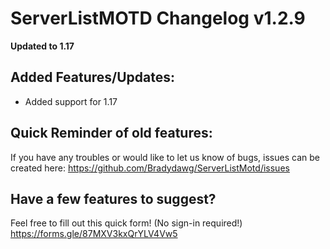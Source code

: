 # ServerListMOTD Changelog v1.2.9
**Updated to 1.17**

## Added Features/Updates:
- Added support for 1.17

## Quick Reminder of old features:
If you have any troubles or would like to let us know of bugs, issues can be created here: https://github.com/Bradydawg/ServerListMotd/issues

## Have a few features to suggest?
Feel free to fill out this quick form! (No sign-in required!)
https://forms.gle/87MXV3kxQrYLV4Vw5
